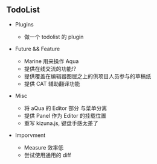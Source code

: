 ## TodoList

- Plugins
    - 做一个 todolist 的 plugin

- Future && Feature
    - Marine 用来操作 Aqua
    - 提供在线交流的功能!?
    - 提供覆盖在编辑器图层之上的供项目人员参与的草稿纸
    - 提供 CAT 辅助翻译功能

- Misc
    - 将 aQua 的 Editor 部分 与菜单分离
    - 提供 Panel 作为 Editor 的挂载位置
    - 重写 kizuna.js, 键盘手感太差了

- Imporvment
    - Measure 效率低
    - 尝试使用通用的 diff
